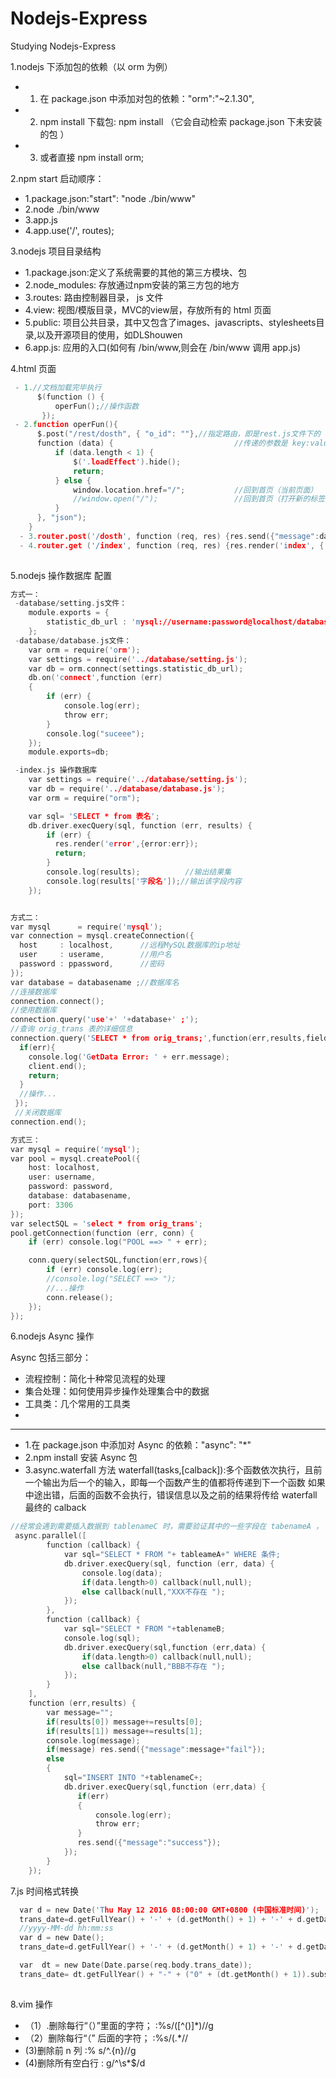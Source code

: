 # Nodejs-Express

Studying Nodejs-Express

1.nodejs 下添加包的依赖（以 orm 为例）
  - 1. 在 package.json 中添加对包的依赖："orm":"~2.1.30",
  - 2. npm install 下载包: npm install （它会自动检索 package.json 下未安装的包 ）
  - 3. 或者直接 npm install orm;

2.npm start 启动顺序：
  - 1.package.json:"start": "node ./bin/www"
  - 2.node ./bin/www
  - 3.app.js 
  - 4.app.use('/', routes);

3.nodejs 项目目录结构

  - 1.package.json:定义了系统需要的其他的第三方模块、包
  - 2.node_modules: 存放通过npm安装的第三方包的地方
  - 3.routes: 路由控制器目录， js 文件
  - 4.view:   视图/模版目录，MVC的view层，存放所有的 html 页面
  - 5.public: 项目公共目录，其中又包含了images、javascripts、stylesheets目录,以及开源项目的使用，如DLShouwen
  - 6.app.js: 应用的入口(如何有 /bin/www,则会在 /bin/www 调用 app.js)

4.html 页面
```c
 - 1.//文档加载完毕执行
      $(function () {
          operFun();//操作函数
       });
 - 2.function operFun(){
      $.post("/rest/dosth", { "o_id": ""},//指定路由，即是rest.js文件下的 dosth post 方法
      function (data) {                           //传递的参数是 key:value 键值对，返回结果给 data
          if (data.length < 1) {
              $('.loadEffect').hide();
              return;
          } else {
              window.location.href="/";           //回到首页（当前页面）
              //window.open("/");                 //回到首页（打开新的标签页）
          }           
      }, "json");
    }
  - 3.router.post('/dosth', function (req, res) {res.send({"message":data});});
  - 4.router.get ('/index', function (req, res) {res.render('index', { title: title });});
  
```

5.nodejs 操作数据库 配置
```c
方式一：
 -database/setting.js文件：
 	module.exports = {
    	statistic_db_url : 'mysql://username:password@localhost/databasename'
	};
 -database/database.js文件：
 	var orm = require('orm');
	var settings = require('../database/setting.js');
	var db = orm.connect(settings.statistic_db_url);
	db.on('connect',function (err)
	{
	    if (err) {
	        console.log(err);
	        throw err;
	    }
	    console.log("suceee");
	});
	module.exports=db;

 -index.js 操作数据库
 	var settings = require('../database/setting.js');
	var db = require('../database/database.js');
	var orm = require("orm");

	var sql= 'SELECT * from 表名';
  	db.driver.execQuery(sql, function (err, results) {
	    if (err) {
	      res.render('error',{error:err});
	      return;
	    }
	    console.log(results);          //输出结果集
	    console.log(results['字段名']);//输出该字段内容
	});


方式二：
var mysql      = require('mysql');
var connection = mysql.createConnection({
  host     : localhost,      //远程MySQL数据库的ip地址
  user     : userame,        //用户名
  password : ppassword,      //密码
});
var database = databasename ;//数据库名
//连接数据库
connection.connect();
//使用数据库
connection.query('use'+' '+database+' ;');
//查询 orig_trans 表的详细信息
connection.query('SELECT * from orig_trans;',function(err,results,fields){
  if(err){
    console.log('GetData Error: ' + err.message);
    client.end();
    return;
  }
  //操作...
 });
 //关闭数据库
connection.end();

方式三：
var mysql = require('mysql');
var pool = mysql.createPool({
    host: localhost,
    user: username,
    password: password,
    database: databasename,
    port: 3306
});
var selectSQL = 'select * from orig_trans';
pool.getConnection(function (err, conn) {
    if (err) console.log("POOL ==> " + err);

    conn.query(selectSQL,function(err,rows){
        if (err) console.log(err);
        //console.log("SELECT ==> ");
        //...操作
        conn.release();
    });
});

```

6.nodejs Async 操作

Async 包括三部分：
  - 流程控制：简化十种常见流程的处理
  - 集合处理：如何使用异步操作处理集合中的数据
  - 工具类：几个常用的工具类
  - 
---------------------------------------------------------------------------------------------  
  - 1.在 package.json 中添加对 Async 的依赖："async": "*"
  - 2.npm install 安装 Async 包
  - 3.async.waterfall 方法
    waterfall(tasks,[calback]):多个函数依次执行，且前一个输出为后一个的输入，即每一个函数产生的值都将传递到下一个函数
                               如果中途出错，后面的函数不会执行，错误信息以及之前的结果将传给 waterfall 最终的 calback

```c
//经常会遇到需要插入数据到 tablenameC 时，需要验证其中的一些字段在 tabenameA ， tablenameB ... 中存在
 async.parallel([
        function (callback) {
            var sql="SELECT * FROM "+ tableameA+" WHERE 条件;
            db.driver.execQuery(sql, function (err, data) {
                console.log(data);
                if(data.length>0) callback(null,null);
                else callback(null,"XXX不存在 ");
            });
        },
        function (callback) {
            var sql="SELECT * FROM "+tablenameB;
            console.log(sql);
            db.driver.execQuery(sql,function (err,data) {
                if(data.length>0) callback(null,null);
                else callback(null,"BBB不存在 ");
            });
        }
    ],
    function (err,results) {
        var message="";
        if(results[0]) message+=results[0];
        if(results[1]) message+=results[1];
        console.log(message);
        if(message) res.send({"message":message+"fail"});
        else
        {
            sql="INSERT INTO "+tablenameC+;
            db.driver.execQuery(sql,function (err,data) {
               if(err)
               {
                   console.log(err);
                   throw err;
               }
               res.send({"message":"success"});
            });
        }
    });

```

7.js 时间格式转换 

```c
  var d = new Date('Thu May 12 2016 08:00:00 GMT+0800 (中国标准时间)');  
  trans_date=d.getFullYear() + '-' + (d.getMonth() + 1) + '-' + d.getDate() + ' ' + d.getHours() + ':' + d.getMinutes() + ':' + d.getSeconds();
  //yyyy-MM-dd hh:mm:ss 
  var d = new Date();  
  trans_date=d.getFullYear() + '-' + (d.getMonth() + 1) + '-' + d.getDate();

  var  dt = new Date(Date.parse(req.body.trans_date));
  trans_date= dt.getFullYear() + "-" + ("0" + (dt.getMonth() + 1)).substr(("0" + (dt.getMonth() + 1)).length - 2, 2) + "-" + ("0" + dt.getDate()).substr(("0" + dt.getDate()).length - 2, 2);
  
```

8.vim 操作

- （1）.删除每行“（）”里面的字符；
	 :%s/([^()]*)//g
- （2）删除每行“（” 后面的字符；
	:%s/(.*//
-  (3)删除前 n 列
	:% s/^.\{n\}//g
- (4)删除所有空白行
	: g/^\s*$/d

